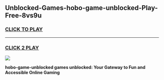 
## Unblocked-Games-hobo-game-unblocked-Play-Free-8vs9u
<h3>
<a href="https://premium76.site?title=hobo-game-unblocked&ref=20A">CLICK TO PLAY</a></h3>
<hr>

<h3>
<a href="https://premium76.site?title=hobo-game-unblocked&ref=20A">CLICK 2 PLAY</a>
  
</h3>

<a href="https://premium76.site?title=hobo-game-unblocked&ref=20A"><img src="https://clearcache.store/games.png"></a>


**hobo-game-unblocked games unblocked: Your Gateway to Fun and Accessible Online Gaming**
